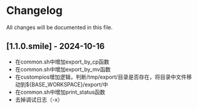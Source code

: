 # Changelog
All changes will be documented in this file.

## [1.1.0.smile] - 2024-10-16
- 在common.sh中增加export_by_cp函数
- 在common.sh中增加export_by_mv函数
- 在custompios增加逻辑，判断/tmp/export/目录是否存在，将目录中文件移动到${BASE_WORKSPACE}/export/中
- 在common.sh中增加print_status函数
- 去掉调试日志（-x）